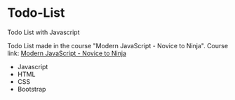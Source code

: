 # Todo-List
 Todo List with Javascript

 Todo List made in the course "Modern JavaScript - Novice to Ninja".
 Course link: <a href="https://www.udemy.com/course/modern-javascript-from-novice-to-ninja/" target="blank">Modern JavaScript - Novice to Ninja</a>

 - Javascript
 - HTML
 - CSS
 - Bootstrap
